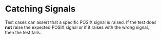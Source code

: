 # Catching Signals

Test cases can assert that a specific POSIX signal is raised.
If the test does **not** raise the expected POSIX signal or if it raises with the wrong signal, then the test fails.
